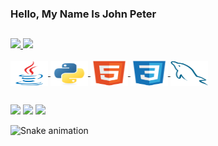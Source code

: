 ### Hello, My Name Is John Peter
##
<div>
	<a href="https://github.com/joaosinho2">
	<img height="150cm" src="https://github-readme-stats.vercel.app/api?username=joaosinho2&show_icons=true&theme=dark&include_all_commits=true&count_private=true"/>
	<img height="150cm" src="https://github-readme-stats.vercel.app/api/top-langs/?username=joaosinho2&layout-compact&langs_count=168&theme=dark"/>
</div>

<div style="display: inline_block"><br>
  <img align="center" alt="JP-Js" height="40" width="60" src="https://raw.githubusercontent.com/devicons/devicon/master/icons/java/java-original.svg">
    <img align="center" alt="Rafa-Python" height="40" width="60" src="https://raw.githubusercontent.com/devicons/devicon/master/icons/python/python-original.svg">
  <img align="center" alt="Rafa-HTML" height="40" width="60" src="https://raw.githubusercontent.com/devicons/devicon/master/icons/html5/html5-original.svg">
  <img align="center" alt="Rafa-CSS" height="40" width="60" src="https://raw.githubusercontent.com/devicons/devicon/master/icons/css3/css3-original.svg">
  <img align="center" alt="Rafa-Python" height="40" width="60" src="https://raw.githubusercontent.com/devicons/devicon/master/icons/mysql/mysql-original.svg">
</div>

##

<div> 
  <a href="#" target="_blank"><img src="https://img.shields.io/badge/YouTube-FF0000?style=for-the-badge&logo=youtube&logoColor=white" target="_blank"></a>
  <a href="#" target="_blank"><img src="https://img.shields.io/badge/-Instagram-%23E4405F?style=for-the-badge&logo=instagram&logoColor=white" target="_blank"></a>
  <a href="#" target="_blank"><img src="https://img.shields.io/badge/-LinkedIn-%230077B5?style=for-the-badge&logo=linkedin&logoColor=white" target="_blank"></a> 
 
  ![Snake animation](https://github.com/joaosinho2/joaosinho2/blob/output/github-contribution-grid-snake.svg)
 
</div>

